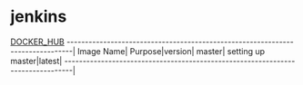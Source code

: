 # jenkins

[DOCKER_HUB](https://hub.docker.com/r/yjagdale/jenkins/)
-------------------------------------------------------------------------------|
Image Name| Purpose|version|
master| setting up master|latest|
--------------------------------------------------------------------------------|
